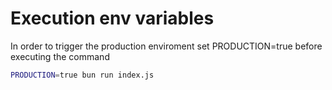 # Execution env variables

In order to trigger the production enviroment set PRODUCTION=true before executing the command

```bash
PRODUCTION=true bun run index.js
```
